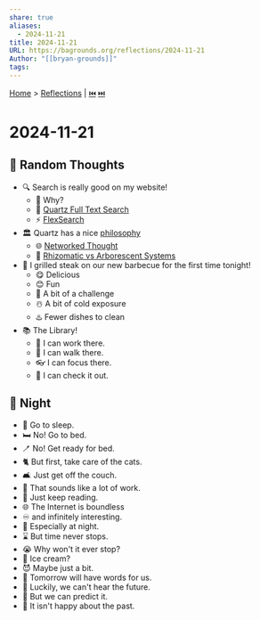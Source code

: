 ```yaml
---
share: true
aliases:
  - 2024-11-21
title: 2024-11-21
URL: https://bagrounds.org/reflections/2024-11-21
Author: "[[bryan-grounds]]"
tags: 
---
```

[Home](../index.md) > [Reflections](./index.md) | [⏮️](./2024-11-20.md) [⏭️](./2024-11-23.md)  
# 2024-11-21  
## 🎲 Random Thoughts  
- 🔍 Search is really good on my website!  
  - 🤔 Why?  
  - 📜 [Quartz Full Text Search](https://quartz.jzhao.xyz/features/full-text-search)  
  - ⚡ [FlexSearch](https://github.com/nextapps-de/flexsearch)  
- 🏛️ Quartz has a nice [philosophy](https://quartz.jzhao.xyz/philosophy)  
  - 🌐 [Networked Thought](https://jzhao.xyz/posts/networked-thought)  
  - 🍄 [Rhizomatic vs Arborescent Systems](https://jzhao.xyz/thoughts/rhizomatic-vs-arborescent)  
- 🥩 I grilled steak on our new barbecue for the first time tonight!  
  - 😋 Delicious   
  - 😊 Fun  
  - 🧩 A bit of a challenge  
  - ☃️ A bit of cold exposure  
  - ♨️ Fewer dishes to clean  
- 📚 The Library!  
  - 💼 I can work there.  
  - 👟 I can walk there.  
  - 👓 I can focus there.  
  - 👀 I can check it out.  
  
## 🌙 Night  
- 🥱 Go to sleep.  
- 🛏️ No! Go to bed.  
- 🪥 No! Get ready for bed.  
- 🐈 But first, take care of the cats.  
- 🛋️ Just get off the couch.  
- 🧰 That sounds like a lot of work.  
- 🤫 Just keep reading.  
- 🌐 The Internet is boundless  
- ♾️ and infinitely interesting.  
- 🧠 Especially at night.  
- ⌛ But time never stops.  
- 😭 Why won't it ever stop?  
- 🍨 Ice cream?  
- 😈 Maybe just a bit.  
- 👿 Tomorrow will have words for us.  
- 🙉 Luckily, we can't hear the future.  
- 🔮 But we can predict it.  
- 🤬 It isn't happy about the past.  
